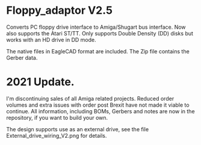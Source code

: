 # Floppy_adaptor V2.5
Converts PC floppy drive interface to Amiga/Shugart bus interface. Now also supports the Atari ST/TT. Only supports Double Density (DD) disks but works with an HD drive in DD mode.

The native files in EagleCAD format are included. The Zip file contains the Gerber data.
# 2021 Update.
I'm discontinuing sales of all Amiga related projects. Reduced order volumes and extra issues with order post Brexit have not made it viable to continue.
All information, including BOMs, Gerbers and notes are now in the repository, if you want to build your own.

The design supports use as an external drive, see the file External_drive_wiring_V2.png for details.
